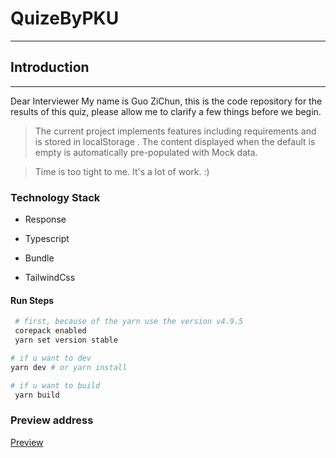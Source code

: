 # QuizeByPKU

---

## Introduction

---

Dear Interviewer My name is Guo ZiChun, this is the code repository for the results of this quiz, please allow me to clarify a few things before we begin.

> The current project implements features including requirements and is stored in localStorage . The content displayed when the default is empty is automatically pre-populated with Mock data.

> Time is too tight to me. It's a lot of work.  :)

### Technology Stack

- Response

- Typescript

- Bundle

- TailwindCss


#### Run Steps

```bash
 # first, because of the yarn use the version v4.9.5
 corepack enabled
 yarn set version stable

# if u want to dev
yarn dev # or yarn install

# if u want to build
 yarn build
```

### Preview address

[Preview](https://guotingchao.github.io/QuizeByPKU/)
